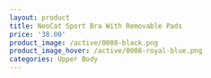 ```yaml
---
layout: product
title: NeoCat Sport Bra With Removable Pads
price: '38.00'
product_image: /active/0008-black.png
product_image_hover: /active/0008-royal-blue.png
categories: Upper Body
---
```


